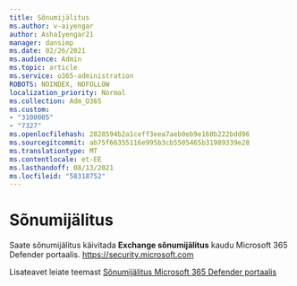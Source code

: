 ```yaml
---
title: Sõnumijälitus
ms.author: v-aiyengar
author: AshaIyengar21
manager: dansimp
ms.date: 02/26/2021
ms.audience: Admin
ms.topic: article
ms.service: o365-administration
ROBOTS: NOINDEX, NOFOLLOW
localization_priority: Normal
ms.collection: Adm_O365
ms.custom:
- "3100005"
- "7327"
ms.openlocfilehash: 2828594b2a1ceff3eea7aeb0eb9e160b222bdd96
ms.sourcegitcommit: ab75f66355116e995b3cb5505465b31989339e28
ms.translationtype: MT
ms.contentlocale: et-EE
ms.lasthandoff: 08/13/2021
ms.locfileid: "58318752"
---
```

# <a name="run-a-message-trace"></a>Sõnumijälitus

Saate sõnumijälitus käivitada **Exchange sõnumijälitus** kaudu Microsoft 365 Defender portaalis. <https://security.microsoft.com>

Lisateavet leiate teemast [Sõnumijälitus Microsoft 365 Defender portaalis](https://docs.microsoft.com/microsoft-365/security/office-365-security/message-trace-scc)
